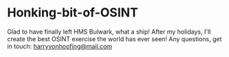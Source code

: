 # Honking-bit-of-OSINT

Glad to have finally left HMS Bulwark, what a ship! After my holidays, I'll create the best OSINT exercise the world has ever seen!
Any questions, get in touch: harryvonhoofing@mail.com

